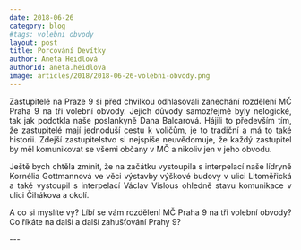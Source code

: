 ```yaml
---
date: 2018-06-26
category: blog
#tags: volebni obvody
layout: post
title: Porcování Devítky
author: Aneta Heidlová
authorId: aneta.heidlova
image: articles/2018/2018-06-26-volebni-obvody.png
---
```

<p style='text-align: justify;'>
Zastupitelé na Praze 9 si před chvilkou odhlasovali zanechání rozdělení MČ Praha 9 na tři volební obvody. Jejich důvody samozřejmě byly nelogické, tak jak podotkla naše poslankyně Dana Balcarová. Hájili to především tím, že zastupitelé mají jednoduší cestu k voličům, je to tradiční a má to také historii. Zdejší zastupitelstvo si nejspíše neuvědomuje, že každý zastupitel by měl komunikovat se všemi občany v MČ a nikoliv jen v jeho obvodu. 
</p><p style='text-align: justify;'>
Ještě bych chtěla zmínit, že na začátku vystoupila s interpelací naše lídryně Kornélia Gottmannová ve věci výstavby výškové budovy v ulici Litoměřická a také vystoupil s interpelací Václav Vislous ohledně stavu komunikace v ulici Čihákova a okolí. 
</p><p style='text-align: justify;'>
A co si myslíte vy? Líbí se vám rozdělení MČ Praha 9 na tři volební obvody? Co říkáte na další a další zahušťování Prahy 9? 
</p>
---